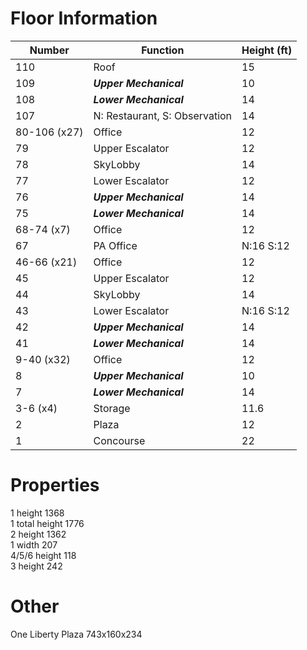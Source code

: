 # Floor Information

| Number           | Function                      | Height (ft) |
|------------------|-------------------------------|--------------|
| 110              | Roof                          | 15           |
| 109              | ***Upper Mechanical***        | 10           |
| 108              | ***Lower Mechanical***        | 14           |
| 107              | N: Restaurant, S: Observation | 14           |
| 80-106 (x27)     | Office                        | 12           |
| 79               | Upper Escalator               | 12           |
| 78               | SkyLobby                      | 14           |
| 77               | Lower Escalator               | 12           |
| 76               | ***Upper Mechanical***        | 14           |
| 75               | ***Lower Mechanical***        | 14           |
| 68-74 (x7)       | Office                        | 12           |
| 67               | PA Office                     | N:16 S:12    |
| 46-66 (x21)      | Office                        | 12           |
| 45               | Upper Escalator               | 12           |
| 44               | SkyLobby                      | 14           |
| 43               | Lower Escalator               | N:16 S:12    |
| 42               | ***Upper Mechanical***        | 14           |
| 41               | ***Lower Mechanical***        | 14           |
| 9-40 (x32)       | Office                        | 12           |
| 8                | ***Upper Mechanical***        | 10           |
| 7                | ***Lower Mechanical***        | 14           |
| 3-6 (x4)         | Storage                       | 11.6         |
| 2                | Plaza                         | 12           |
| 1                | Concourse                     | 22           |


# Properties

1 height 1368  
1 total height 1776  
2 height 1362  
1 width 207  
4/5/6 height 118  
3 height 242  

# Other
One Liberty Plaza 743x160x234